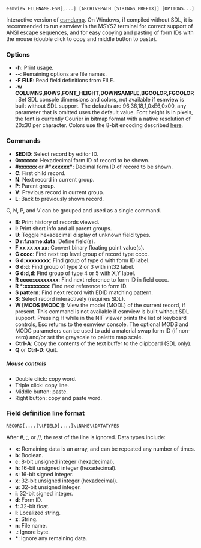     esmview FILENAME.ESM[,...] [ARCHIVEPATH [STRINGS_PREFIX]] [OPTIONS...]

Interactive version of [esmdump](esmdump.md). On Windows, if compiled without SDL, it is recommended to run esmview in the MSYS2 terminal for correct support of ANSI escape sequences, and for easy copying and pasting of form IDs with the mouse (double click to copy and middle button to paste).

### Options

* **-h**: Print usage.
* **--**: Remaining options are file names.
* **-F FILE**: Read field definitions from FILE.
* **-w COLUMNS,ROWS,FONT_HEIGHT,DOWNSAMPLE,BGCOLOR,FGCOLOR**: Set SDL console dimensions and colors, not available if esmview is built without SDL support. The defaults are 96,36,18,1,0xE6,0x00, any parameter that is omitted uses the default value. Font height is in pixels, the font is currently Courier in bitmap format with a native resolution of 20x30 per character. Colors use the 8-bit encoding described [here](https://en.wikipedia.org/wiki/ANSI_escape_code#8-bit).

### Commands

* **$EDID**: Select record by editor ID.
* **0xxxxxx**: Hexadecimal form ID of record to be shown.
* **#xxxxxx** or **#"xxxxxx"**: Decimal form ID of record to be shown.
* **C**: First child record.
* **N**: Next record in current group.
* **P**: Parent group.
* **V**: Previous record in current group.
* **L**: Back to previously shown record.

C, N, P, and V can be grouped and used as a single command.

* **B**: Print history of records viewed.
* **I**: Print short info and all parent groups.
* **U**: Toggle hexadecimal display of unknown field types.
* **D r:f:name:data**: Define field(s).
* **F xx xx xx xx**: Convert binary floating point value(s).
* **G cccc**: Find next top level group of record type cccc.
* **G d:xxxxxxxx**: Find group of type d with form ID label.
* **G d:d**: Find group of type 2 or 3 with int32 label.
* **G d:d,d**: Find group of type 4 or 5 with X,Y label.
* **R cccc:xxxxxxxx**: Find next reference to form ID in field cccc.
* **R \*:xxxxxxxx**: Find next reference to form ID.
* **S pattern**: Find next record with EDID matching pattern.
* **S**: Select record interactively (requires SDL).
* **W [MODS [MODC]]**: View the model (MODL) of the current record, if present. This command is not available if esmview is built without SDL support. Pressing H while in the NIF viewer prints the list of keyboard controls, Esc returns to the esmview console. The optional MODS and MODC parameters can be used to add a material swap form ID (if non-zero) and/or set the grayscale to palette map scale.
* **Ctrl-A**: Copy the contents of the text buffer to the clipboard (SDL only).
* **Q** or **Ctrl-D**: Quit.

##### Mouse controls

* Double click: copy word.
* Triple click: copy line.
* Middle button: paste.
* Right button: copy and paste word.

### Field definition line format

    RECORD[,...]\tFIELD[,...]\tNAME\tDATATYPES

After #, ;, or //, the rest of the line is ignored. Data types include:

* **<**: Remaining data is an array, and can be repeated any number of times.
* **b**: Boolean.
* **c**: 8-bit unsigned integer (hexadecimal).
* **h**: 16-bit unsigned integer (hexadecimal).
* **s**: 16-bit signed integer.
* **x**: 32-bit unsigned integer (hexadecimal).
* **u**: 32-bit unsigned integer.
* **i**: 32-bit signed integer.
* **d**: Form ID.
* **f**: 32-bit float.
* **l**: Localized string.
* **z**: String.
* **n**: File name.
* **.**: Ignore byte.
* **\***: Ignore any remaining data.

